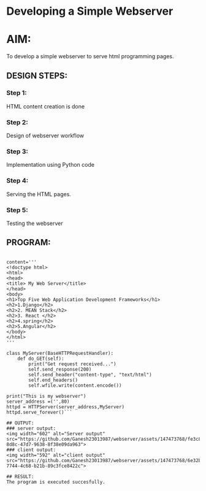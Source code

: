 # Developing a Simple Webserver

# AIM:

To develop a simple webserver to serve html programming pages.

## DESIGN STEPS:

### Step 1:

HTML content creation is done

### Step 2:

Design of webserver workflow

### Step 3:

Implementation using Python code

### Step 4:

Serving the HTML pages.

### Step 5:

Testing the webserver

## PROGRAM:
```from http.server import HTTPServer,BaseHTTPRequestHandler

content='''
<!doctype html>
<html>
<head>
<title> My Web Server</title>
</head>
<body>
<h1>Top Five Web Application Development Frameworks</h1>
<h2>1.Django</h2>
<h2>2. MEAN Stack</h2>
<h2>3. React </h2>
<h2>4.spring</h2>
<h2>5.Angular</h2>
</body>
</html>
'''

class MyServer(BaseHTTPRequestHandler):
    def do_GET(self):
        print("Get request received...")
        self.send_response(200) 
        self.send_header("content-type", "text/html")       
        self.end_headers()
        self.wfile.write(content.encode())

print("This is my webserver") 
server_address =('',80)
httpd = HTTPServer(server_address,MyServer)
httpd.serve_forever()```

## OUTPUT:
### server output:
<img width="602" alt="Server output" src="https://github.com/Ganesh23013987/webserver/assets/147473768/fe3c8f1d-8d8c-47d7-9638-8f38e09da963">
### client output:
<img width="592" alt="client output" src="https://github.com/Ganesh23013987/webserver/assets/147473768/6e32b47e-7744-4c68-b21b-89c3fce8422c">

## RESULT:
The program is executed succesfully.
